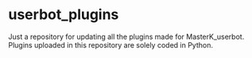 # userbot_plugins
Just a repository for updating all the plugins made for MasterK_userbot. Plugins uploaded in this repository are solely coded in Python.

